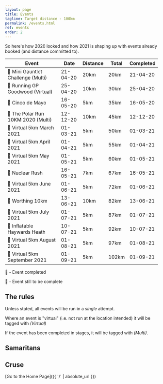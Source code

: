 ```yaml
---
layout: page
title: Events
tagline: Target distance - 100km
permalink: /events.html
ref: events
order: 2
---
```


So here's how 2020 looked and how 2021 is shaping up with events already booked (and distance committed to).

| Event | Date | Distance | Total | Completed |
| ---| ---| ---| ---| ---|
| :medal_sports: Mini Gauntlet Challenge (Multi) | 21-04-20 | 20km | 20km | 21-04-20
| :medal_sports: Running GP Goodwood (Virtual) | 25-04-20 | 10km | 30km | 25-04-20
| :medal_sports: Cinco de Mayo | 16-05-20 | 5km | 35km | 16-05-20
| :medal_sports: The Polar Run 10KM 2020 (Multi) | 12-12-20 | 10km | 45km | 12-12-20
| :runner: Virtual 5km March 2021 | 01-03-21 | 5km | 50km | 01-03-21
| :runner: Virtual 5km April 2021 | 01-04-21 | 5km | 55km | 01-04-21
| :runner: Virtual 5km May 2021 | 01-05-21 | 5km | 60km | 01-05-21
| :runner: Nuclear Rush | 16-05-21 | 7km | 67km | 16-05-21
| :runner: Virtual 5km June 2021 | 01-06-21 | 5km | 72km | 01-06-21
| :runner: Worthing 10km | 13-06-21 | 10km | 82km | 13-06-21
| :runner: Virtual 5km July 2021 | 01-07-21 | 5km | 87km | 01-07-21
| :runner: Inflatable Haywards Heath | 10-07-21 | 5km | 92km | 10-07-21
| :runner: Virtual 5km August 2021 | 01-08-21 | 5km | 97km | 01-08-21
| :runner: Virtual 5km September 2021 | 01-09-21 | 5km | 102km | 01-09-21

:medal_sports: - Event completed

:runner: - Event still to be complete

## The rules

Unless stated, all events will be run in a *single* attempt.

Where an event is "virtual" (i.e. not run at the location intended) it will be tagged with *(Virtual)*

If the event has been completed in stages, it will be tagged with *(Multi)*.


## Samaritans

<div id="jg-widget-skeddy-samaritans-796"></div><script>(function(){var id="jg-widget-skeddy-samaritans-796",doc=document,pfx=(window.location.toString().indexOf("https")==0)?"https":"http";var el=doc.getElementById(id);if(el){var js=doc.createElement('script');js.src=pfx+"://widgets.justgiving.com/fundraisingpage/skeddy-samaritans?enc=ZT1qZy13aWRnZXQtc2tlZGR5LXNhbWFyaXRhbnMtNzk2Jnc9NDAwJmI9aW5uZXIsZG9uYXRlLGZ1bmRyYWlzZSZpYj10aXRsZSxwcm9ncmVzcyxyYWlzZWQsdGFyZ2V0";el.parentNode.insertBefore(js, el);}})();</script>

## Cruse

<div id="jg-widget-skeddy-cruse-332"></div><script>(function(){var id="jg-widget-skeddy-cruse-332",doc=document,pfx=(window.location.toString().indexOf("https")==0)?"https":"http";var el=doc.getElementById(id);if(el){var js=doc.createElement('script');js.src=pfx+"://widgets.justgiving.com/fundraisingpage/skeddy-cruse?enc=ZT1qZy13aWRnZXQtc2tlZGR5LWNydXNlLTMzMiZ3PTQwMCZiPWlubmVyLGRvbmF0ZSxmdW5kcmFpc2UmaWI9dGl0bGUsc3VtbWFyeSxwcm9ncmVzcyxyYWlzZWQsdGFyZ2V0";el.parentNode.insertBefore(js, el);}})();</script>

[Go to the Home Page]({{ '/' | absolute_url }})
